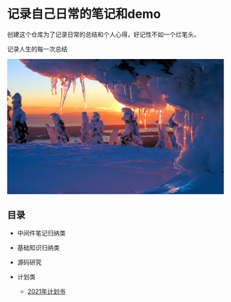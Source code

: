 # 记录自己日常的笔记和demo

创建这个仓库为了记录日常的总结和个人心得，好记性不如一个烂笔头。

记录人生的每一次总结

![背景图片](docments/img/fengjing.jpeg)

## 目录

- 中间件笔记归纳类

- 基础知识归纳类

- 源码研究

- 计划类

  - [2021年计划书](./2021年/2021年计划书.md)

  

  

  

